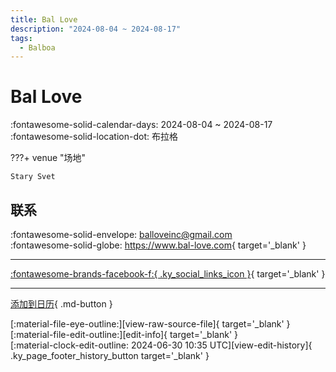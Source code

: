 ```yaml
---
title: Bal Love
description: "2024-08-04 ~ 2024-08-17"
tags:
  - Balboa
---
```


# Bal Love 

:fontawesome-solid-calendar-days: 2024-08-04 ~ 2024-08-17  
:fontawesome-solid-location-dot: 布拉格  

???+ venue "场地"

    Stary Svet  

## 联系

:fontawesome-solid-envelope: <balloveinc@gmail.com>  
:fontawesome-solid-globe: <https://www.bal-love.com>{ target='_blank' }  

---

 [:fontawesome-brands-facebook-f:{ .ky_social_links_icon }](https://www.facebook.com/groups/179491102635312){ target='_blank' }

---

[添加到日历](https://swing.news/ics/zh-Hans/2024/cz/bal-love-2024.ics){ .md-button }

<div class="ky_page_footer" markdown>
<div class="ky_page_footer_trailing" markdown="span">
[:material-file-eye-outline:][view-raw-source-file]{ target='_blank' }
[:material-file-edit-outline:][edit-info]{ target='_blank' }
</div>
<div class="ky_page_footer_leading" markdown="span">
[:material-clock-edit-outline: 2024-06-30 10:35 UTC][view-edit-history]{ .ky_page_footer_history_button target='_blank' }
</div>
</div>

[view-raw-source-file]: https://github.com/swingdance/events/blob/main/2024/cz/bal-love-2024.json "查看原始源文件"
[edit-info]: https://github.com/swingdance/events/issues/new?assignees=&labels=update+event&projects=&template=03-update_entity.yml&title=%5B2024%2Fcz%5D%20Bal%20Love&region=cz&year=2024&id=bal-love-2024&name=Bal%20Love&org_id= "编辑信息"

[view-edit-history]: https://github.com/swingdance/events/commits/main/2024/cz/bal-love-2024.json "查看编辑历史"
